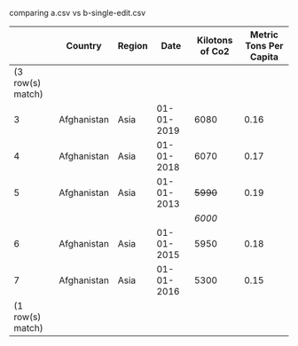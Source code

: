 comparing a.csv vs b-single-edit.csv

|   |   Country   | Region |    Date    | Kilotons of Co2 | Metric Tons Per Capita |
| - | ----------- | ------ | ---------- | --------------- | ---------------------- |
| (3 row(s) match) |
| 3 | Afghanistan |   Asia | 01-01-2019 |            6080 |                   0.16 |
| 4 | Afghanistan |   Asia | 01-01-2018 |            6070 |                   0.17 |
| 5 | Afghanistan |   Asia | 01-01-2013 |        ~~5990~~ |                   0.19 |
|   |             |        |            |          *6000* |                        |
| 6 | Afghanistan |   Asia | 01-01-2015 |            5950 |                   0.18 |
| 7 | Afghanistan |   Asia | 01-01-2016 |            5300 |                   0.15 |
| (1 row(s) match) |

